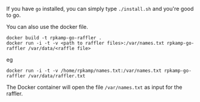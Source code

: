 If you have `go` installed, you can simply type `./install.sh` and you're good to go.

You can also use the docker file.

```
docker build -t rpkamp-go-raffler .
docker run -i -t -v <path to raffler files>:/var/names.txt rpkamp-go-raffler /var/data/<raffle file>
```

eg

```
docker run -i -t -v /home/rpkamp/names.txt:/var/names.txt rpkamp-go-raffler /var/data/raffler.txt
```

The Docker container will open the file `/var/names.txt` as input for the raffler.
